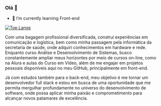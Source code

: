 ### Olá 👋

- 🌱 I’m currently learning Front-end

[![Top Langs](https://github-readme-stats.vercel.app/api/top-langs/?username=anuraghazra&layout=compact&langs_count=3&hide=TypeScript)](https://github.com/AiltonG)

Com uma bagagem profissional diversificada, construí experiências em comunicação e logística, bem como minha passagem pela informática da secretaria de saúde, onde adquiri conhecimentos em hardware e rede. Enquanto curso Análise e Desenvolvimento de Sistemas, busco constantemente ampliar meus horizontes por meio de cursos on-line, como na Alura e aulas do Curso em Vídeo, além de me engajar em projetos pessoais disponíveis aqui no meu GitHub, principalmente em front-end. 

Já com estudos também para o back-end, meu objetivo é me tornar um desenvolvedor full stack e estou em busca de uma oportunidade que me permita mergulhar profundamente no universo do desenvolvimento de software, onde possa aplicar minha paixão e comprometimento para alcançar novos patamares de excelência. 

